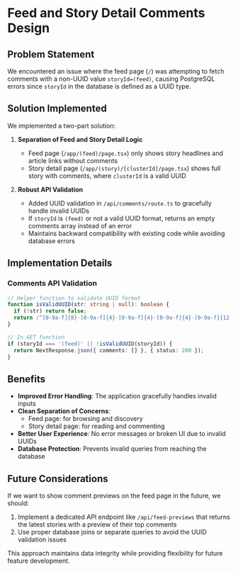 # Feed and Story Detail Comments Design

## Problem Statement

We encountered an issue where the feed page (`/`) was attempting to fetch comments with a non-UUID value `storyId=(feed)`, causing PostgreSQL errors since `storyId` in the database is defined as a UUID type.

## Solution Implemented

We implemented a two-part solution:

1. **Separation of Feed and Story Detail Logic**
   - Feed page (`/app/(feed)/page.tsx`) only shows story headlines and article links without comments
   - Story detail page (`/app/(story)/[clusterId]/page.tsx`) shows full story with comments, where `clusterId` is a valid UUID

2. **Robust API Validation**
   - Added UUID validation in `/api/comments/route.ts` to gracefully handle invalid UUIDs
   - If `storyId` is `(feed)` or not a valid UUID format, returns an empty comments array instead of an error
   - Maintains backward compatibility with existing code while avoiding database errors

## Implementation Details

### Comments API Validation

```typescript
// Helper function to validate UUID format
function isValidUUID(str: string | null): boolean {
  if (!str) return false;
  return /^[0-9a-f]{8}-[0-9a-f]{4}-[0-9a-f]{4}-[0-9a-f]{4}-[0-9a-f]{12}$/i.test(str);
}

// In GET function
if (storyId === '(feed)' || !isValidUUID(storyId)) {
  return NextResponse.json({ comments: [] }, { status: 200 });
}
```

## Benefits

- **Improved Error Handling**: The application gracefully handles invalid inputs
- **Clean Separation of Concerns**: 
  - Feed page: for browsing and discovery
  - Story detail page: for reading and commenting
- **Better User Experience**: No error messages or broken UI due to invalid UUIDs
- **Database Protection**: Prevents invalid queries from reaching the database

## Future Considerations

If we want to show comment previews on the feed page in the future, we should:

1. Implement a dedicated API endpoint like `/api/feed-previews` that returns the latest stories with a preview of their top comments
2. Use proper database joins or separate queries to avoid the UUID validation issues

This approach maintains data integrity while providing flexibility for future feature development. 